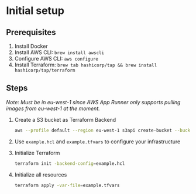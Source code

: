 # Initial setup

## Prerequisites

1. Install Docker
2. Install AWS CLI: `brew install awscli`
3. Configure AWS CLI: `aws configure`
4. Install Terraform: `brew tab hashicorp/tap && brew install hashicorp/tap/terraform`

## Steps

_Note: Must be in eu-west-1 since AWS App Runner only supports pulling images from eu-west-1 at the moment._

1. Create a S3 bucket as Terraform Backend

   ```sh
   aws --profile default --region eu-west-1 s3api create-bucket --bucket example-terraform-backend --create-bucket-configuration LocationConstraint=eu-west-1 --object-ownership BucketOwnerEnforced
   ```

2. Use `example.hcl` and `example.tfvars` to configure your infrastructure

3. Initialize Terraform

   ```sh
   terraform init -backend-config=example.hcl
   ```

4. Initialize all resources

   ```sh
   terraform apply -var-file=example.tfvars
   ```
